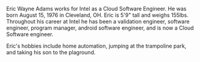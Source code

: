 Eric Wayne Adams works for Intel as a Cloud Software Engineer. He was born August 15, 1976 in Cleveland, OH. Eric is 5'9" tall and weighs 155lbs. Throughout his career
at Intel he has been a validation engineer, software engineer, program manager, android software engineer, and is now a Cloud Software engineer.

Eric's hobbies include home automation, jumping at the trampoline park, and taking his son to the plaground. 
